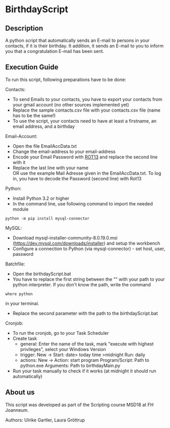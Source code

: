 # BirthdayScript
## Description
A python script that automatically sends an E-mail to persons in your contacts, if it is their birthday. It addition, it sends an E-mail to you to inform you that a congratulation E-mail has been sent.
## Execution Guide
To run this script, following preparations have to be done:

Contacts:
- To send Emails to your contacts, you have to export your contacts from your gmail account (no other sources implemented yet) 
- Replace the sample contacts.csv file with your contacts.csv file (name has to be the same!)
- To use the script, your contacts need to have at least a firstname, an email address, and a birthday

Email-Account:
- Open the file EmailAccData.txt
- Change the email-address to your email-address
- Encode your Email Password with [ROT13](https://gc.de/gc/rot13/) and replace the second line with it
- Replace the last line with your name<br> OR use the example Mail Adresse given in the EmailAccData.txt. To log in, you have to decode the Password (second line) with Rot13

Python:	
- Install Python 3.2 or higher
- In the command line, use following command to import the needed module
```shell
python -m pip install mysql-connector
```

MySQL:
- Download mysql-installer-community-8.0.19.0.msi (https://dev.mysql.com/downloads/installer) and setup the workbench
- Configure a connection to Python (via mysql-connector) - set host, user, password

Batchfile:
- Open the birthdayScript.bat
- You have to replace the first string between the "" with your path to your python interpreter. If you don't know the path, write the command
```shell
where python
```
in your terminal.
- Replace the second parameter with the path to the birthdayScript.bat

Cronjob:
- To run the cronjob, go to your Task Scheduler
- Create task 
	- general: Enter the name of the task, mark "execute with highest privileges", select your Windows Version
	- trigger: New -> Start: date> today time >midnight Run: daily
	- actions: New -> Action: start program   Program/Script: Path to python.exe    Arguments: Path to birthdayMain.py
- Run your task manually to check if it works (at midnight it should run automatically)

## About us
This script was developed as part of the Scripting course MSD18 at FH Joanneum.

Authors: Ulrike Gartler, Laura Gröttrup
